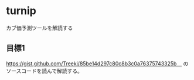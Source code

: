 # turnip
カブ価予測ツールを解読する

## 目標1
https://gist.github.com/Treeki/85be14d297c80c8b3c0a76375743325b　
のソースコードを読んで解読する。

